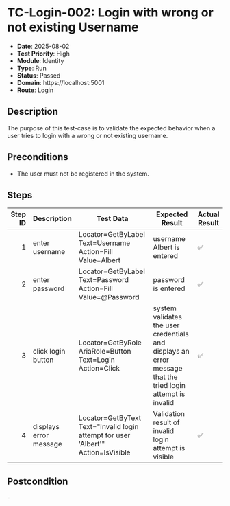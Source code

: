 # TC-Login-002: Login with wrong or not existing Username

- **Date**: 2025-08-02
- **Test Priority**: High
- **Module**: Identity
- **Type**: Run
- **Status**: Passed
- **Domain**: https://localhost:5001
- **Route**: Login

## Description

The purpose of this test-case is to validate the expected behavior when a user tries to login with a wrong or not existing username.

## Preconditions

- The user must not be registered in the system.

## Steps

| Step ID | Description            | Test Data                                                                           | Expected Result                                                                                             | Actual Result |
| -------:| ---------------------- | ----------------------------------------------------------------------------------- | ----------------------------------------------------------------------------------------------------------- | ------------- |
| 1 | enter username | Locator=GetByLabel Text=Username Action=Fill Value=Albert | username Albert is entered | ✅ |
| 2 | enter password | Locator=GetByLabel Text=Password Action=Fill Value=@Password | password is entered | ✅ |
| 3 | click login button | Locator=GetByRole AriaRole=Button Text=Login Action=Click | system validates the user credentials and displays an error message that the tried login attempt is invalid | ✅ |
| 4 | displays error message | Locator=GetByText Text=\"Invalid login attempt for user 'Albert'\" Action=IsVisible | Validation result of invalid login attempt is visible | ✅ |

## Postcondition

\-

